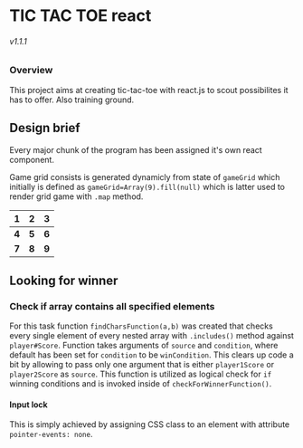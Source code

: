 TIC TAC TOE react
=======
###### v1.1.1

### Overview

   This project aims at creating tic-tac-toe with react.js
   to scout possibilites it has to offer.
   Also training ground.

## Design brief

   Every major chunk of the program has been assigned it's own
   react component.

   Game grid consists is generated dynamicly from state of `gameGrid` which initially is defined as `gameGrid=Array(9).fill(null)`
   which is latter used to render grid game with `.map` method.

 **1** | **2** | **3**
 :---: |:---:| :---:
 **4** | **5** | **6**
 **7** | **8** | **9**

## Looking for winner
### Check if array contains all specified elements

For this task function `findCharsFunction(a,b)` was created that checks every single element of every nested array with `.includes()` method against `player#Score`. Function takes arguments of `source` and `condition`, where default has been set for `condition` to be `winCondition`. This clears up code a bit by allowing to pass only one argument that is either `player1Score` or `player2Score` as `source`.
This function is utilized as logical check for `if` winning conditions and is invoked inside of `checkForWinnerFunction()`.

#### Input lock
This is simply achieved by assigning CSS class to an element with attribute `pointer-events: none`.
